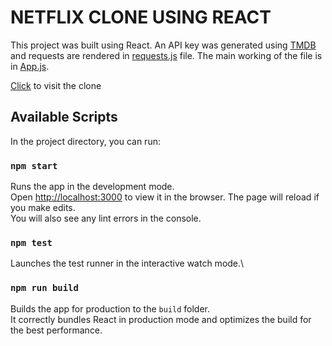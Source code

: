 
# NETFLIX CLONE USING REACT

This project was built using React. An API key was generated using [TMDB](https://www.themoviedb.org/settings/api) and requests are rendered in [requests.js](src/requests.js) file. The main working of the file is in [App.js](src/App.js).

[Click](https://netflix-clone-41c44.web.app/) to visit the clone

## Available Scripts

In the project directory, you can run:

### `npm start`

Runs the app in the development mode.\
Open [http://localhost:3000](http://localhost:3000) to view it in the browser.
The page will reload if you make edits.\
You will also see any lint errors in the console.

### `npm test`

Launches the test runner in the interactive watch mode.\

### `npm run build`

Builds the app for production to the `build` folder.\
It correctly bundles React in production mode and optimizes the build for the best performance.
